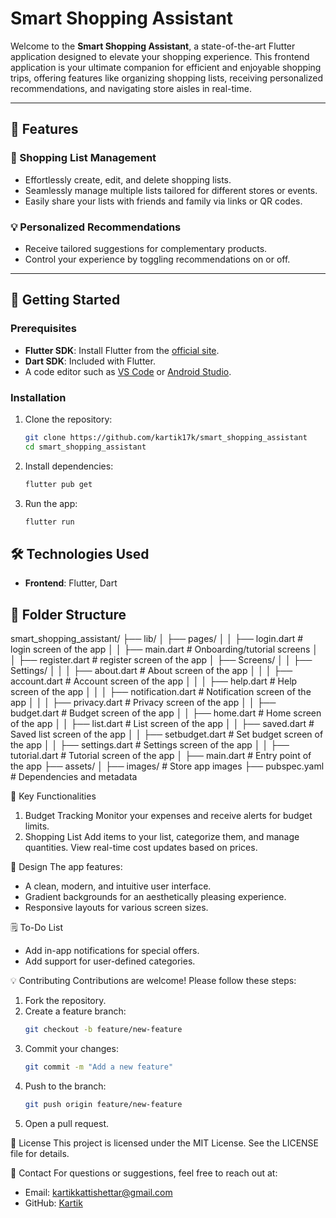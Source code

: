 # Smart Shopping Assistant

Welcome to the **Smart Shopping Assistant**, a state-of-the-art Flutter application designed to elevate your shopping experience. This frontend application is your ultimate companion for efficient and enjoyable shopping trips, offering features like organizing shopping lists, receiving personalized recommendations, and navigating store aisles in real-time.

---

## 🌟 Features

### 🛒 Shopping List Management
- Effortlessly create, edit, and delete shopping lists.
- Seamlessly manage multiple lists tailored for different stores or events.
- Easily share your lists with friends and family via links or QR codes.

### 💡 Personalized Recommendations
- Receive tailored suggestions for complementary products.
- Control your experience by toggling recommendations on or off.

---

## 🚀 Getting Started

### Prerequisites
- **Flutter SDK**: Install Flutter from the [official site](https://flutter.dev/docs/get-started/install).
- **Dart SDK**: Included with Flutter.
- A code editor such as [VS Code](https://code.visualstudio.com/) or [Android Studio](https://developer.android.com/studio).

### Installation
1. Clone the repository:
   ```bash
   git clone https://github.com/kartik17k/smart_shopping_assistant
   cd smart_shopping_assistant
   ```
2. Install dependencies:
   ```bash
   flutter pub get
   ```
3. Run the app:
   ```bash
   flutter run
   ```

## 🛠️ Technologies Used
- **Frontend**: Flutter, Dart

## 📂 Folder Structure

smart_shopping_assistant/
├── lib/
│   ├── pages/
│   │   ├── login.dart        # login screen of the app
│   │   ├── main.dart         # Onboarding/tutorial screens
│   │   ├── register.dart     # register screen of the app
│   ├── Screens/
│   │   ├── Settings/
│   │   │   ├── about.dart        # About screen of the app
│   │   │   ├── account.dart      # Account screen of the app
│   │   │   ├── help.dart         # Help screen of the app
│   │   │   ├── notification.dart # Notification screen of the app
│   │   │   ├── privacy.dart      # Privacy screen of the app
│   │   ├── budget.dart       # Budget screen of the app
│   │   ├── home.dart         # Home screen of the app
│   │   ├── list.dart         # List screen of the app
│   │   ├── saved.dart        # Saved list screen of the app
│   │   ├── setbudget.dart    # Set budget screen of the app
│   │   ├── settings.dart     # Settings screen of the app
│   │   ├── tutorial.dart     # Tutorial screen of the app
│   ├── main.dart            # Entry point of the app
├── assets/
│   ├── images/              # Store app images
├── pubspec.yaml             # Dependencies and metadata

🔧 Key Functionalities
1. Budget Tracking
   Monitor your expenses and receive alerts for budget limits.
2. Shopping List
   Add items to your list, categorize them, and manage quantities.
   View real-time cost updates based on prices.

🎨 Design
The app features:
- A clean, modern, and intuitive user interface.
- Gradient backgrounds for an aesthetically pleasing experience.
- Responsive layouts for various screen sizes.

🗒️ To-Do List
- Add in-app notifications for special offers.
- Add support for user-defined categories.

💡 Contributing
Contributions are welcome! Please follow these steps:
1. Fork the repository.
2. Create a feature branch:
   ```bash
   git checkout -b feature/new-feature
   ```
3. Commit your changes:
   ```bash
   git commit -m "Add a new feature"
   ```
4. Push to the branch:
   ```bash
   git push origin feature/new-feature
   ```
5. Open a pull request.

📄 License
This project is licensed under the MIT License. See the LICENSE file for details.

📧 Contact
For questions or suggestions, feel free to reach out at:
- Email: kartikkattishettar@gmail.com
- GitHub: [Kartik](https://github.com/kartik17k)
